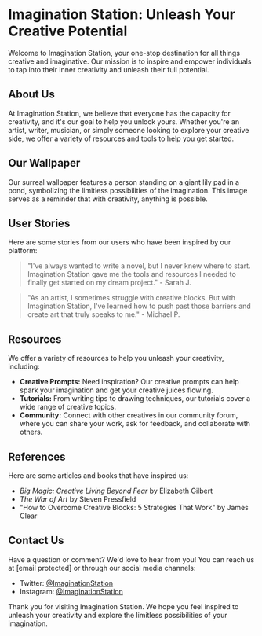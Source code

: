 <!--
Write me content for website with wallpaper which alt text is:

"A surreal image of a person standing on a giant lily pad in a pond for a creativity or imagination website"

The name/title of the page should not be 1:1 copy of the alt text but rather a real content of the website which is using this wallpaper.

- Use markdown format 
- Start with the heading
- The content should look like a real website 
- Include real sections like references, contact, user stories, etc. use things relevant to the page purpose.
- Feel free to use structure like headings, bullets, numbering, blockquotes, paragraphs, horizontal lines, etc.
- You can use formatting like bold or _italic_
- You can include UTF-8 emojis
- Links should be only #hash anchors (and you can refer to the document itself)
- Do not include images
-->

<!--font:Poppins-->

# Imagination Station: Unleash Your Creative Potential

Welcome to Imagination Station, your one-stop destination for all things creative and imaginative. Our mission is to inspire and empower individuals to tap into their inner creativity and unleash their full potential.

## About Us

At Imagination Station, we believe that everyone has the capacity for creativity, and it's our goal to help you unlock yours. Whether you're an artist, writer, musician, or simply someone looking to explore your creative side, we offer a variety of resources and tools to help you get started.

## Our Wallpaper

Our surreal wallpaper features a person standing on a giant lily pad in a pond, symbolizing the limitless possibilities of the imagination. This image serves as a reminder that with creativity, anything is possible.

## User Stories

Here are some stories from our users who have been inspired by our platform:

> "I've always wanted to write a novel, but I never knew where to start. Imagination Station gave me the tools and resources I needed to finally get started on my dream project." - Sarah J.

> "As an artist, I sometimes struggle with creative blocks. But with Imagination Station, I've learned how to push past those barriers and create art that truly speaks to me." - Michael P.

## Resources

We offer a variety of resources to help you unleash your creativity, including:

- **Creative Prompts:** Need inspiration? Our creative prompts can help spark your imagination and get your creative juices flowing.
- **Tutorials:** From writing tips to drawing techniques, our tutorials cover a wide range of creative topics.
- **Community:** Connect with other creatives in our community forum, where you can share your work, ask for feedback, and collaborate with others.

## References

Here are some articles and books that have inspired us:

- *Big Magic: Creative Living Beyond Fear* by Elizabeth Gilbert
- *The War of Art* by Steven Pressfield
- "How to Overcome Creative Blocks: 5 Strategies That Work" by James Clear

## Contact Us

Have a question or comment? We'd love to hear from you! You can reach us at [email protected] or through our social media channels:

- Twitter: [@ImaginationStation](#twitter)
- Instagram: [@ImaginationStation](#instagram)

Thank you for visiting Imagination Station. We hope you feel inspired to unleash your creativity and explore the limitless possibilities of your imagination.
